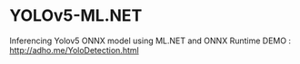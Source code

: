 # YOLOv5-ML.NET
Inferencing Yolov5 ONNX model using ML.NET and ONNX Runtime
DEMO : http://adho.me/YoloDetection.html

